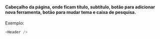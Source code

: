 #### Cabeçalho da página, onde ficam título, subtítulo, botão para adicionar nova ferramenta, botão para mudar tema e caixa de pesquisa.

Exemplo:

```js
<Header />
```
